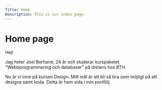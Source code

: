 ```yaml
---
Title: Home
Description: This is our index page.
---
```


Home page
==========================

Hej!

Jag heter Joel Berhane, 24 år och studerar kurspaketet "Webbprogrammering och databaser" på distans hos BTH. 

Nu är vi inne på kursen Design. Mitt mål är att bli så bra som möjligt på att designa samt koda. Detta är hem sida i min portfölj.